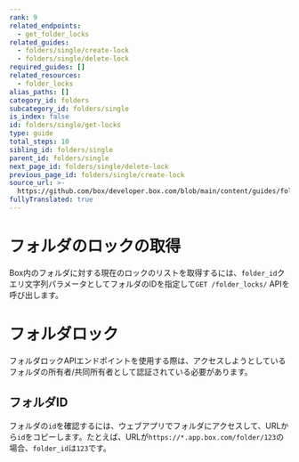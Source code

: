 ```yaml
---
rank: 9
related_endpoints:
  - get_folder_locks
related_guides:
  - folders/single/create-lock
  - folders/single/delete-lock
required_guides: []
related_resources:
  - folder_locks
alias_paths: []
category_id: folders
subcategory_id: folders/single
is_index: false
id: folders/single/get-locks
type: guide
total_steps: 10
sibling_id: folders/single
parent_id: folders/single
next_page_id: folders/single/delete-lock
previous_page_id: folders/single/create-lock
source_url: >-
  https://github.com/box/developer.box.com/blob/main/content/guides/folders/single/get-locks.md
fullyTranslated: true
---
```

# フォルダのロックの取得

Box内のフォルダに対する現在のロックのリストを取得するには、`folder_id`クエリ文字列パラメータとしてフォルダのIDを指定して`GET /folder_locks/` APIを呼び出します。

<Message type="notice">

# フォルダロック

フォルダロックAPIエンドポイントを使用する際は、アクセスしようとしているフォルダの所有者/共同所有者として認証されている必要があります。

</Message>

<Samples id="get_folder_locks">

</Samples>

## フォルダID

フォルダの`id`を確認するには、ウェブアプリでフォルダにアクセスして、URLから`id`をコピーします。たとえば、URLが`https://*.app.box.com/folder/123`の場合、`folder_id`は`123`です。